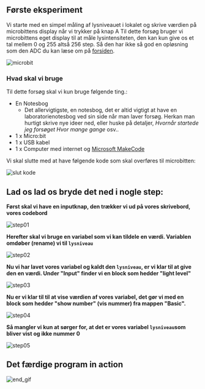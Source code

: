 ## Første eksperiment
Vi starte med en simpel måling af lysniveauet i lokalet og skrive værdien på microbittens display når vi trykker på knap A
Til dette forsøg bruger vi microbittens eget display til at måle lysintensiteten, den kan kun give os et tal mellem 0 og 255 altså 256 step. Så den har ikke så god en opløsning som den ADC du kan læse om på [forsiden](https://hanshenrikjeppesen.github.io/Microbit_light_level/#hvorfor-1023).  

![microbit](https://hanshenrikjeppesen.github.io/Microbit_light_level/IMAGE/microbit.jpg)

### Hvad skal vi bruge
Til dette forsøg skal vi kun bruge følgende ting.:
* En Notesbog
    * Det allervigtigste, en notesbog, det er altid vigtigt at have en laboratorienotesbog ved sin side når man laver forsøg. Herkan man hurtigt skrive nye ideer ned, eller huske på detaljer, *Hvornår startede jeg forsøget* *Hvor mange gange* osv..
* 1 x Micro:bit
* 1 x USB kabel
* 1 x Computer med internet og [Microsoft MakeCode](https://pxt.microbit.org/)

Vi skal slutte med at have følgende kode som skal overføres til microbitten:

![slut kode](https://hanshenrikjeppesen.github.io/Microbit_light_level/IMAGE/blocks_light_level01.png)

## Lad os lad os bryde det ned i nogle step:

**Først skal vi have en inputknap, den trækker vi ud på vores skrivebord, vores codebord**

![step01](https://hanshenrikjeppesen.github.io/Microbit_light_level/IMAGE/ex01_step01.png)

**Herefter skal vi bruge en variabel som vi kan tildele en værdi. Variablen omdøber (rename) vi til ```lysniveau```**

![step02](https://hanshenrikjeppesen.github.io/Microbit_light_level/IMAGE/ex01_step02.png)

**Nu vi har lavet vores variabel og kaldt den ```lysniveau```, er vi klar til at give den en værdi. Under "Input" finder vi en block som hedder "light level"**

![step03](https://hanshenrikjeppesen.github.io/Microbit_light_level/IMAGE/ex01_step03.png)

**Nu er vi klar til til at vise værdien af vores variabel, det gør vi med en block som hedder "show number" (vis nummer) fra mappen "Basic".**

![step04](https://hanshenrikjeppesen.github.io/Microbit_light_level/IMAGE/ex01_step04.png)

**Så mangler vi kun at sørger for, at det er vores variabel ```lysniveau```som bliver vist og ikke nummer 0**

![step05](https://hanshenrikjeppesen.github.io/Microbit_light_level/IMAGE/ex01_step05.png)

## Det færdige program in action

![end_gif](https://hanshenrikjeppesen.github.io/Microbit_light_level/IMAGE/ex01_gif.gif)


